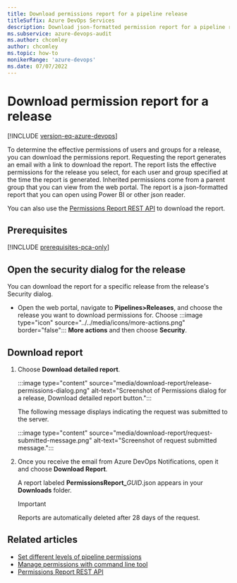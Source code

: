 ```yaml
---
title: Download permissions report for a pipeline release
titleSuffix: Azure DevOps Services
description: Download json-formatted permission report for a pipeline release.  
ms.subservice: azure-devops-audit
ms.author: chcomley
author: chcomley
ms.topic: how-to
monikerRange: 'azure-devops'
ms.date: 07/07/2022
---
```


# Download permission report for a release 

[!INCLUDE [version-eq-azure-devops](../../includes/version-eq-azure-devops.md)]

To determine the effective permissions of users and groups for a release, you can download the permissions report. Requesting the report generates an email with a link to download the report. The report lists the effective permissions for the release you select, for each user and group specified at the time the report is generated. Inherited permissions come from a parent group that you can view from the web portal. The report is a json-formatted report that you can open using Power BI or other json reader.  

You can also use the [Permissions Report REST API](/rest/api/azure/devops/permissionsreport/?view=azure-devops-rest-6.1&preserve-view=true) to download the report. 

## Prerequisites

[!INCLUDE [prerequisites-pca-only](../../includes/prerequisites-pca-only.md)]

## Open the security dialog for the release

You can download the report for a specific release from the release's Security dialog.  

- Open the web portal, navigate to **Pipelines>Releases**, and choose the release you want to download permissions for. Choose :::image type="icon" source="../../media/icons/more-actions.png" border="false"::: **More actions** and then choose **Security**.   

 

## Download report  

1. Choose **Download detailed report**. 

	:::image type="content" source="media/download-report/release-permissions-dialog.png" alt-text="Screenshot of Permissions dialog for a release, Download detailed report button.":::

	The following message displays indicating the request was submitted to the server. 

	:::image type="content" source="media/download-report/request-submitted-message.png" alt-text="Screenshot of request submitted message.":::

1. Once you receive the email from Azure DevOps Notifications, open it and choose **Download Report**. 

	A report labeled **PermissionsReport_**<em>GUID</em>.json appears in your **Downloads** folder. 

	> [!IMPORTANT]
	> Reports are automatically deleted after 28 days of the request. 

## Related articles  

- [Set different levels of pipeline permissions](../../pipelines/policies/permissions.md#pipeline-permissions) 
- [Manage permissions with command line tool](manage-tokens-namespaces.md) 
- [Permissions Report REST API](/rest/api/azure/devops/permissionsreport/?view=azure-devops-rest-6.1&preserve-view=true)

